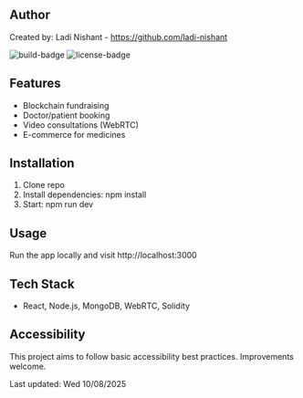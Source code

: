  
## Author 
Created by: Ladi Nishant - https://github.com/ladi-nishant 
 
 
![build-badge](https://img.shields.io/badge/build-passing-brightgreen) 
![license-badge](https://img.shields.io/badge/license-MIT-blue) 
 
## Features 
- Blockchain fundraising 
- Doctor/patient booking 
- Video consultations (WebRTC) 
- E-commerce for medicines 
 
## Installation 
1. Clone repo 
2. Install dependencies: npm install 
3. Start: npm run dev 
 
## Usage 
Run the app locally and visit http://localhost:3000 
 
## Tech Stack 
- React, Node.js, MongoDB, WebRTC, Solidity 
 
## Accessibility 
This project aims to follow basic accessibility best practices. Improvements welcome. 
 
Last updated: Wed 10/08/2025 
